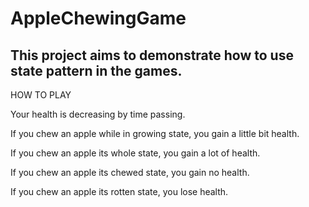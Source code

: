 # AppleChewingGame

## This project aims to demonstrate how to use state pattern in the games.

HOW TO PLAY

Your health is decreasing by time passing. 

If you chew an apple while in growing state, you gain a little bit health.

If you chew an apple its whole state, you gain a lot of health.

If you chew an apple its chewed state, you gain no health.

If you chew an apple its rotten state, you lose health.
